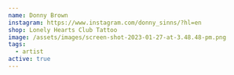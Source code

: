 ```yaml
---
name: Donny Brown
instagram: https://www.instagram.com/donny_sinns/?hl=en
shop: Lonely Hearts Club Tattoo
image: /assets/images/screen-shot-2023-01-27-at-3.48.48-pm.png
tags:
  - artist
active: true
---
```

